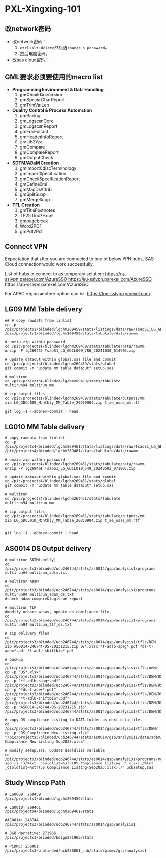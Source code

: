 # PXL-Xingxing-101

## 改network密码

- 改network密码：
  1. `ctrl`+`alt`+`delete`然后选`change a password`。
  2. 然后电脑密码。
- 改sas cloud密码：

## GML要求必须要使用的macro list

- **Programming Environment & Data Handling**
  1. gmCheckSasVersion
  2. gmSpecialCharReport
  3. gmTrimVarLen
- **Quality Control & Process Automation**
  1. gmBackup
  2. gmLogscanCore
  3. gmLogscanReport
  4. gmEdcExtract
  5. gmHeaderInfoReport
  6. gmLib2Xpt
  7. gmCompare
  8. gmCompareReport
  9. gmOutputCheck
- **SDTM/ADaM Creation**
  1. gmImportCdiscTerminology
  2. gmImportSpecification
  3. gmCheckSpecificationReport
  4. gmDefineXml
  5. gmMapDsAttrib
  6. gmSplitSupp
  7. gmMergeSupp
- **TFL Creation**
  1. gmTitleFootnotes
  2. TP25 Doc2Excel
  3. gmpagebreak
  4. Word2PDF
  5. gmPdf2Pdf

## Connect VPN

Expectation that after you are connected to one of below VPN hubs, SAS Cloud connection would work successfully.

List of hubs to connect to as temporary solution:
https://na-sslvpn.parexel.com/AzureSSO
https://eu-sslvpn.parexel.com/AzureSSO
https://ap-sslvpn.parexel.com/AzureSSO

For APAC region another option can be:
https://tpe-sslvpn.parexel.com

## LG09 MM Table delivery

```shell
## # copy rawdata from linlist
cp -p /pic/projects1/blinded/lgchm269459/stats/listings/data/raw/TsaoS1_LG_GDCL009_786_20241030_014900.zip /pic/projects1/blinded/lgchm269459/stats/tabulate/data/rawmm

# unzip zip within password
cd /pic/projects1/blinded/lgchm269459/stats/tabulate/data/rawmm
unzip -P lg269459 TsaoS1_LG_GDCL009_786_20241030_014900.zip

# update datacut within global.sas file and commit
cd /pic/projects1/blinded/lgchm269459/stats/global
git commit -m "update mm table datacut" setup.sas

# multirun
cd /pic/projects1/blinded/lgchm269459/stats/tabulate
multirun94 multirun_mm

# zip output files
cd /pic/projects1/blinded/lgchm269459/stats/tabulate/outputs/mm
zip LG_GDCL009_Monthly_MM_Table_20230904.zip t_ae_osae_mm.rtf

git log -1 --abbrev-commit | head
```

## LG010 MM Table delivery

```shell
# copy rawdata from linlist
cp -p /pic/projects4/blinded/lgchm269461/stats/listings/data/raw/TsaoS1_LG_GDCL010_549_20240502_071900.zip /pic/projects4/blinded/lgchm269461/stats/tabulate/data/rawmm

# unzip zip within password
cd /pic/projects4/blinded/lgchm269461/stats/tabulate/data/rawmm
unzip -P lg269461 TsaoS1_LG_GDCL010_549_20240502_071900.zip

# update datacut within global.sas file and commit
cd /pic/projects4/blinded/lgchm269461/stats/global
git commit -m "update mm table datacut" setup.sas

# multirun
cd /pic/projects4/blinded/lgchm269461/stats/tabulate
multirun94 multirun_mm

# zip output files
cd /pic/projects4/blinded/lgchm269461/stats/tabulate/outputs/mm
zip LG_GDCL010_Monthly_MM_Table_20230904.zip t_ae_osae_mm.rtf


git log -1 --abbrev-commit | head
```

## AS0014 DS Output delivery

```shell
# multirun SDTM(shelly)
cd /pic/projects3/blinded/ucb246744/stats/as0014/gsp/analysis1/programs
multirun94 multirun_sdtm.txt

# multirun ADaM
cd /pic/projects3/blinded/ucb246744/stats/as0014/gsp/analysis1/programs
multirun94 multirun_adam_ds.txt
#check adam compare&logissue report

# multirun TLF
#modify ucbsetup.sas, update ds compliance file.
cd /pic/projects3/blinded/ucb246744/stats/as0014/gsp/analysis1/programs
multirun94 multirun_tlf_ds.txt

# zip delivery files
cd /pic/projects3/blinded/ucb246744/stats/as0014/gsp/analysis1/tfls/DEM
zip AS0014-246744-DS-20231215.zip DS*.xlsx *f-adlb-spag*.pdf *ds-t-adex*.pdf *t-adlb-shiftbio*.pdf

# backup
cd /pic/projects3/blinded/ucb246744/stats/as0014/gsp/analysis1/tfls/DEM/
cp -p "DS*.xlsx" /pic/projects3/blinded/ucb246744/stats/as0014/gsp/analysis1/tfls/DEM/DS
cp -p "*f-adlb-spag*.pdf" /pic/projects3/blinded/ucb246744/stats/as0014/gsp/analysis1/tfls/DEM/DS
cp -p "*ds-t-adex*.pdf" /pic/projects3/blinded/ucb246744/stats/as0014/gsp/analysis1/tfls/DEM/DS
cp -p "*t-adlb-shiftbio*.pdf" /pic/projects3/blinded/ucb246744/stats/as0014/gsp/analysis1/tfls/DEM/DS
cp -p "AS0014-246744-DS-20231215.zip" /pic/projects3/blinded/ucb246744/stats/as0014/gsp/analysis1/tfls/DEM/DS

# copy DS compliance Listing to DATA folder as next data file.
cd /pic/projects3/blinded/ucb246744/stats/as0014/gsp/analysis1/tfls/DEM/
cp -p "DS Compliance New Listing.xlsx" "/pic/projects3/blinded/ucb246744/stats/as0014/gsp/analysis1/data/adam/DS Compliance New Listing-Sep2023.xlsx"

# modify setup.sas, update dsoldlist variable
cd /pic/projects3/blinded/ucb246744/stats/as0014/gsp/analysis1/programs/macro/
sed -i 's/%let _dsoldlist=%str(DS Compliance Listing .*.xlsx);/%let _dsoldlist=%str(DS Compliance Listing-Sep2023.xlsx);/' ucbsetup.sas
```

## Study Winscp Path

```shell
# LG0009: 269459
/pic/projects1/blinded/lgchm269459/stats

# LG0010: 269461
/pic/projects4/blinded/lgchm269461/stats

#AS0014: 246744
/pic/projects3/blinded/ucb246744/stats/as0014/gsp/analysis1

# BGB Narrative: 271966
/pic/projects1/blinded/beign271966/stats

# PiDMC: 256061
/pic/projects3/unblinded/ucb256061_unb/stats/pidmc/gsp/analysis1
```
